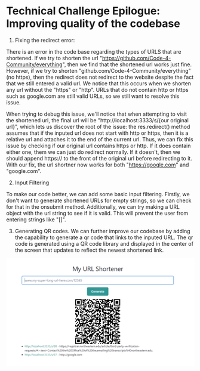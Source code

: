 # Technical Challenge Epilogue: Improving quality of the codebase

1. Fixing the redirect error:

There is an error in the code base regarding the types of URLS that are shortened. If we try to shorten the url "https://github.com/Code-4-Community/everything", then we find that the shortened url works just fine. However, if we try to shorten "github.com/Code-4-Community/everything" (no https), then the redirect does not redirect to the website despite the fact that we still entered a valid url. We notice that this occurs when we shorten any url without the "https" or "http". URLs that do not contain http or https such as google.com are still valid URLs, so we still want to resolve this issue.

When trying to debug this issue, we'll notice that when attempting to visit the shortened url, the final url will be "http://localhost:3333/s/{our original url}", which lets us discover the root of the issue: the res.redirect() method assumes that if the inputed url does not start with http or https, then it is a relative url and attaches it to the end of the current url. Thus, we can fix this issue by checking if our original url contains https or http. If it does contain either one, them we can just do redirect normally. If it doesn't, then we should append https:// to the front of the original url before redirecting to it. With our fix, the url shortner now works for both "https://google.com" and "google.com".

2. Input Filtering

To make our code better, we can add some basic input filtering. Firstly, we don't want to generate shortened URLs for empty strings, so we can check for that in the onsubmit method. Additionally, we can try making a URL object with the url string to see if it is valid. This will prevent the user from entering strings like "[]".

3. Generating QR codes.
   We can further improve our codebase by adding the capability to generate a qr code that links to the inputed URL. The qr code is generated using a QR code library and displayed in the center of the screen that updates to reflect the newest shortened link.

![alt text](example.png 'Title')
